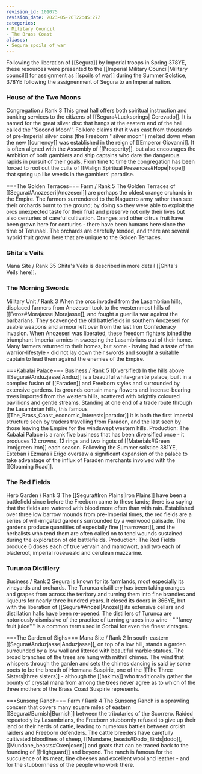 ```yaml
---
revision_id: 101075
revision_date: 2023-05-26T22:45:27Z
categories:
- Military Council
- The Brass Coast
aliases:
- Segura_spoils_of_war
---
```



Following the liberation of [[Segura]] by Imperial troops in Spring 378YE, these resources were presented to the [[Imperial Military Council|Military council]] for assignment as [[spoils of war]] during the Summer Solstice, 378YE following the assignenment of Segura to an Imperial nation.
### House of the Two Moons
Congregation / Rank 3
This great hall offers both spiritual instruction and banking services to the citizens of [[Segura#Lucksprings| Cerevado]]. It is named for the great silver disc that hangs at the eastern end of the hall called the ''Second Moon''. Folklore claims that it was cast from thousands of pre-Imperial silver coins (the Freeborn ''silver moon'') melted down when the new [[currency]] was established in the reign of [[Emperor Giovanni]]. It is often aligned with the Assembly of [[Prosperity]], but also encourages the Ambition of both gamblers and ship captains who dare the dangerous rapids in pursuit of their goals. From time to time the congregation has been forced to root out the cults of [[Malign Spiritual Presences#Hope|hope]] that spring up like weeds in the gamblers' paradise.

===The Golden Terraces=== 
Farm / Rank 5 
The Golden Terraces of [[Segura#Anozeseri|Anozeseri]] are perhaps the oldest orange orchards in the Empire. The farmers surrendered to the Naguerro army rather than see their orchards burnt to the ground; by doing so they were able to exploit the orcs unexpected taste for their fruit and preserve not only their lives but also centuries of careful cultivation. Oranges and other citrus fruit have been grown here for centuries - there have been humans here since the time of Terunael. The orchards are carefully tended, and there are several hybrid fruit grown here that are unique to the Golden Terraces.

### Ghita's Veils
Mana Site / Rank 35
Ghita's Veils is described in more detail [[Ghita's Veils|here]].

### The Morning Swords
Military Unit / Rank 3
When the orcs invaded from the Lasambrian hills, displaced farmers from Anozeseri took to the westernmost hills of [[Feroz#Morajasse|Morajasse]], and fought a guerilla war against the barbarians. They scavenged the old battlefields in southern Anozeseri for usable weapons and armour left over from the last Iron Confederacy invasion. When Anozeseri was liberated, these freedom fighters joined the triumphant Imperial armies in sweeping the Lasambrians out of their home. Many farmers returned to their homes, but some - having had a taste of the warrior-lifestyle - did not lay down their swords and sought a suitable captain to lead them against the enemies of the Empire.

===Kabalai Palace=== 
Business / Rank 5 (Diversified)
In the hills above [[Segura#Anduzjasse|Anduz]] is a beautiful white-granite palace, built in a complex fusion of [[Faraden]] and Freeborn styles and surrounded by extensive gardens. Its grounds contain many flowers and incense-bearing trees imported from the western hills, scattered with brightly coloured pavillions and gentle streams. Standing at one end of a trade route through the Lasambrian hills, this famous [[The_Brass_Coast_economic_interests|parador]] it is both the first Imperial structure seen by traders travelling from Faraden, and the last seen by those leaving the Empire for the windswept western hills.
Production: The Kubalai Palace is a rank five business that has been diversified once - it produces 12 crowns, 12 rings and two ingots of [[Materials#Green Iron|green iron]] each season. Following the Summer solstice 381YE, Esteban i Ezmara i Erigo oversaw a significant expansion of the palace to take advantage of the influx of Faraden merchants involved with the [[Gloaming Road]].

### The Red Fields
Herb Garden / Rank 3
The [[Segura#Iron Plains|Iron Plains]] have been a battlefield since before the Freeborn came to these lands; there is a saying that the fields are watered with blood more often than with rain. Established over three low barrow mounds from pre-Imperial times, the red fields are a series of will-irrigated gardens surrounded by a weirwood palisade. The gardens produce quantities of especially fine [[marrowort]], and the herbalists who tend them are often called on to tend wounds sustained during the exploration of old battlefields.
Production: The Red Fields produce 6 doses each of true vervain and marrowort, and two each of bladeroot, imperial roseweald and cerulean mazzarine.

### Turunca Distillery
Business / Rank 2
Segura is known for its farmlands, most especially its vineyards and orchards. The Turunca distilliery has been taking oranges and grapes from across the territory and turning them into fine brandies and liqueurs for nearly three hundred years. It closed its doors in 366YE, but with the liberation of [[Segura#Anozel|Anozel]] its extensive cellars and distillation halls have been re-opened. The distillers of Turunca are notoriously dismissive of the practice of turning grapes into wine - "''fancy fruit juice''" is a common term used in Sorbal for even the finest vintages.

===The Garden of Sighs=== 
Mana Site / Rank 2
In south-eastern [[Segura#Anduzjasse|Anduzjasse]], on top of a low hill, stands a garden surrounded by a low wall and littered with beautiful marble statues. The broad branches of the trees are hung with mithril chimes. The wind that whispers through the garden and sets the chimes dancing is said by some poets to be the breath of Hermana Suspirie, one of the [[The Three Sisters|three sisters]] - although the [[hakima]] who traditionally gather the bounty of crystal mana from among the trees never agree as to which of the three mothers of the Brass Coast Suspirie represents.

===Sunsong Ranch=== 
Farm / Rank 4
The Sunsong Ranch is a sprawling concern that covers many square miles of eastern [[Segura#Burnish|Burnish]] between the tributaries of the Scorrero. Raided repeatedly by Lasambrians, the Freeborn stubbornly refused to give up their land or their herds of cattle, leading to numerous battles between orcish raiders and Freeborn defenders. The cattle breeders have carefully cultivated bloodlines of sheep, [[Mundane_beasts#Dodo_Birds|dodo]], [[Mundane_beasts#Oxen|oxen]] and goats that can be traced back to the founding of [[Highguard]] and beyond. The ranch is famous for the succulence of its meat, fine cheeses and excellent wool and leather - and for the stubbornness of the people who work there.


